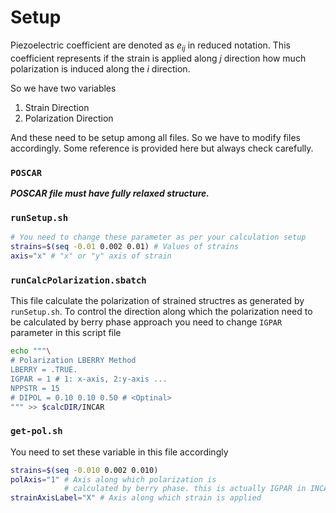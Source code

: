 # Setup

Piezoelectric coefficient are denoted as $e_{ij}$ in reduced notation. This coefficient represents if the strain is applied along $j$ direction how much polarization is induced along the $i$ direction.

So we have two variables

1. Strain Direction
2. Polarization Direction

And these need to be setup among all files. So we have to modify files accordingly. Some reference is provided here but always check carefully.

### `POSCAR`

**_POSCAR file must have fully relaxed structure._**

### `runSetup.sh`

```bash
# You need to change these parameter as per your calculation setup
strains=$(seq -0.01 0.002 0.01) # Values of strains
axis="x" # "x" or "y" axis of strain
```

### `runCalcPolarization.sbatch`

This file calculate the polarization of strained structres as generated by `runSetup.sh`. To control the direction along which the polarization need to be calculated by berry phase approach you need to change `IGPAR` parameter in this script file

```bash
echo """\
# Polarization LBERRY Method
LBERRY = .TRUE.
IGPAR = 1 # 1: x-axis, 2:y-axis ...
NPPSTR = 15
# DIPOL = 0.10 0.10 0.50 # <Optinal>
""" >> $calcDIR/INCAR
```

### `get-pol.sh`

You need to set these variable in this file accordingly

```bash
strains=$(seq -0.010 0.002 0.010)
polAxis="1" # Axis along which polarization is
            # calculated by berry phase. this is actually IGPAR in INCAR
strainAxisLabel="X" # Axis along which strain is applied
```
